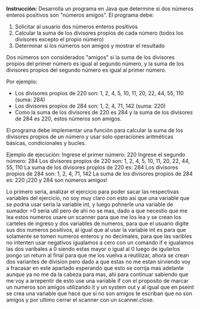**Instrucción:** Desarrolla un programa en Java que determine si dos números enteros positivos son "números amigos". El programa debe:

1. Solicitar al usuario dos números enteros positivos
2. Calcular la suma de los divisores propios de cada número (todos los divisores excepto el propio número)
3. Determinar si los números son amigos y mostrar el resultado

Dos números son considerados "amigos" si la suma de los divisores propios del primer número es igual al segundo número, y la suma de los divisores propios del segundo número es igual al primer número.

Por ejemplo:

- Los divisores propios de 220 son: 1, 2, 4, 5, 10, 11, 20, 22, 44, 55, 110 (suma: 284)
- Los divisores propios de 284 son: 1, 2, 4, 71, 142 (suma: 220)
- Como la suma de los divisores de 220 es 284 y la suma de los divisores de 284 es 220, estos números son amigos.

El programa debe implementar una función para calcular la suma de los divisores propios de un número y usar solo operaciones aritméticas básicas, condicionales y bucles.

Ejemplo de ejecución:
Ingrese el primer número: 220
Ingrese el segundo número: 284
Los divisores propios de 220 son: 1, 2, 4, 5, 10, 11, 20, 22, 44, 55, 110
La suma de los divisores propios de 220 es: 284
Los divisores propios de 284 son: 1, 2, 4, 71, 142
La suma de los divisores propios de 284 es: 220
¡220 y 284 son números amigos!



Lo primero seria, analizar el ejercicio para poder sacar las respectivas variables del ejercicio, no soy muy claro con esto asi que una variable que se podria usar seria la variable int, y luego pohnerle una variable de sumador =0 seria util pero de ahi no se mas, dado a que necestio que me lea estos numeros usare un scanner para que me los lea y se crean los carteles de ingreso y dos variables de numeros, para que el usuario digite sus dos numeros positivos, al igual que al usar la variable int es para que solamente se tomen numeros enteros y no decimales, para que las varibles no intenten usar negativos igualamos a cero con un comando if e igualamos las dos varibales a 0 siendo estas mayor o igual al 0 luego de igularlos pongo un return al final para que me los vuelva a reutilizar, ahora se crean dos variantes de division pero dado a que estas no me estan sirviendo voy a fracasar en este apartado esperando que esto se corrija mas adelante aunque ya no me da la cabeza para mas, ahi para continuar sabiendo que me voy a arrepentir de esto use una variable if con el proposito de marcar un numeros son amigos utilizando it y un system out y al igual que en pseint se crea una variable que hace que si no son amigos te escriban que no son amigos y por ultimo cerrar el scanner con un scanner.close.


 